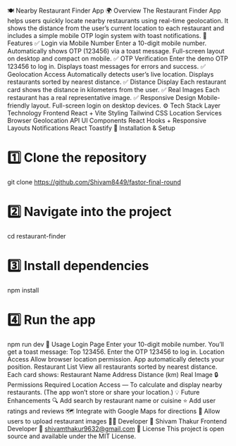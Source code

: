 🍽️ Nearby Restaurant Finder App
🌍 Overview
The Restaurant Finder App helps users quickly locate nearby restaurants using real-time geolocation.
It shows the distance from the user’s current location to each restaurant and includes a simple mobile OTP login system with toast notifications.
🧩 Features
✅ Login via Mobile Number
Enter a 10-digit mobile number.
Automatically shows OTP (123456) via a toast message.
Full-screen layout on desktop and compact on mobile.
✅ OTP Verification
Enter the demo OTP 123456 to log in.
Displays toast messages for errors and success.
✅ Geolocation Access
Automatically detects user’s live location.
Displays restaurants sorted by nearest distance.
✅ Distance Display
Each restaurant card shows the distance in kilometers from the user.
✅ Real Images
Each restaurant has a real representative image.
✅ Responsive Design
Mobile-friendly layout.
Full-screen login on desktop devices.
⚙️ Tech Stack
Layer	Technology
Frontend	React + Vite
Styling	Tailwind CSS
Location Services	Browser Geolocation API
UI Components	React Hooks + Responsive Layouts
Notifications	React Toastify
🚀 Installation & Setup
# 1️⃣ Clone the repository
git clone https://github.com/Shivam8449/fastor-final-round

# 2️⃣ Navigate into the project
cd restaurant-finder

# 3️⃣ Install dependencies
npm install

# 4️⃣ Run the app
npm run dev
📱 Usage
Login Page
Enter your 10-digit mobile number.
You’ll get a toast message: Top 123456.
Enter the OTP 123456 to log in.
Location Access
Allow browser location permission.
App automatically detects your position.
Restaurant List
View all restaurants sorted by nearest distance.
Each card shows:
Restaurant Name
Address
Distance (km)
Real Image
🔒 Permissions Required
Location Access — To calculate and display nearby restaurants.
(The app won’t store or share your location.)
💡 Future Enhancements
🔍 Add search by restaurant name or cuisine
⭐ Add user ratings and reviews
🗺️ Integrate with Google Maps for directions
📸 Allow users to upload restaurant images
🧑‍💻 Developer
👤 Shivam Thakur
Frontend Developer
📧 shivamthakur9632@gmail.com
🪪 License
This project is open source and available under the MIT License.
